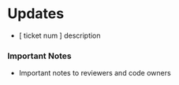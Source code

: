 # Updates
- [ ticket num ] description

### Important Notes
- Important notes to reviewers and code owners
